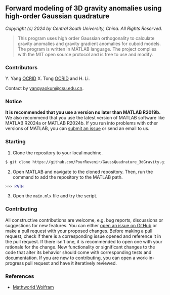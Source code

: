 ## Forward modeling of 3D gravity anomalies using high-order Gaussian quadrature

*Copyright (c) 2024 by Central South University, China. All Rights Reserved.*

>This program uses high order Gaussian orthogonality to calculate gravity anomalies and gravity gradient anomalies for cuboid models. The program is written in MATLAB language. The project complies with the MIT open source protocol and is free to use and modify. 

### Contributors

Y. Yang [OCRID](https://orcid.org/0009-0002-4733-6663) X. Tong [OCRID](https://orcid.org/0000-0001-8641-9360) and H. Li.

Contact by <yangyaokun@csu.edu.cn>.

<!-- ### Citing

>If you use the `GaussQuadrature_3dGravity` in your research, please cite the following paper:

- Y. Yang and X. Tong. (2024). Forward modeling of 3D gravity anomalies using high-order Gaussian quadrature.

```tex
@article{yang2024gaussian,
  title={Forward modeling of 3D gravity anomalies using high-order Gaussian quadrature},
  author={Yang, Yaokun and Tong, Xiaozhong},
  journal={},
  volume={},
  number={},
  pages={},
  year={2024},
  publisher={}
}
``` -->

### Notice

**It is recommended that you use a version no later than MATLAB R2019b.** We also recommend that you use the latest version of MATLAB software like MATLAB R2024a or MATLAB R2024b. If you run into problems with other versions of MATLAB, you can [submit an issue](https://github.com/PourRevenir/GaussQuadrature_3dGravity/issues)  or send an email to us.

### Starting

1. Clone the repository to your local machine.
   
```bash
$ git clone https://github.com/PourRevenir/GaussQuadrature_3dGravity.git
```

2. Open MATLAB and navigate to the cloned repository. Then, run the command to add the repository to the MATLAB path.

```matlab
>>> PATH
```

3. Open the `main.mlx` file and try the script.

### Contributing

All constructive contributions are welcome, e.g. bug reports, discussions or suggestions for new features. You can either [open an issue on GitHub](https://github.com/PourRevenir/GaussQuadrature_3dGravity/issues) or make a pull request with your proposed changes. Before making a pull request, check if there is a corresponding issue opened and reference it in the pull request. If there isn't one, it is recommended to open one with your rationale for the change. New functionality or significant changes to the code that alter its behavior should come with corresponding tests and documentation. If you are new to contributing, you can open a work-in-progress pull request and have it iteratively reviewed.

### References

- [Mathworld Wolfram](https://mathworld.wolfram.com/GaussianQuadrature.html)
